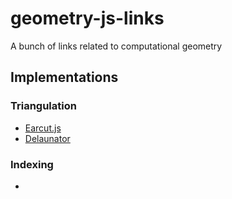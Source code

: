 # geometry-js-links
A bunch of links related to computational geometry


## Implementations

### Triangulation
- [Earcut.js](https://github.com/mapbox/earcut)
- [Delaunator](https://github.com/mapbox/delaunator)

### Indexing
- 
